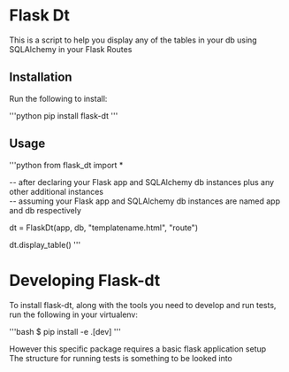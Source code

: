 # Flask Dt

This is a script to help you display any of the tables in your db using SQLAlchemy in your Flask Routes

## Installation

Run the following to install:

'''python
pip install flask-dt
'''

## Usage

'''python
from flask_dt import *

-- after declaring your Flask app and SQLAlchemy db instances plus any other additional instances  
-- assuming your Flask app and SQLAlchemy db instances are named app and db respectively  

dt = FlaskDt(app, db, "templatename.html", "route")

dt.display_table()
'''

# Developing Flask-dt
To install flask-dt, along with the tools you need to develop and run tests, run the following
in your virtualenv:

'''bash
$ pip install -e .[dev]
'''

However this specific package requires a basic flask application setup  
The structure for running tests is something to be looked into
